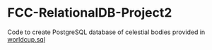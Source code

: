 # FCC-RelationalDB-Project2
Code to create PostgreSQL database of celestial bodies provided in [worldcup.sql](worldcup.sql)

